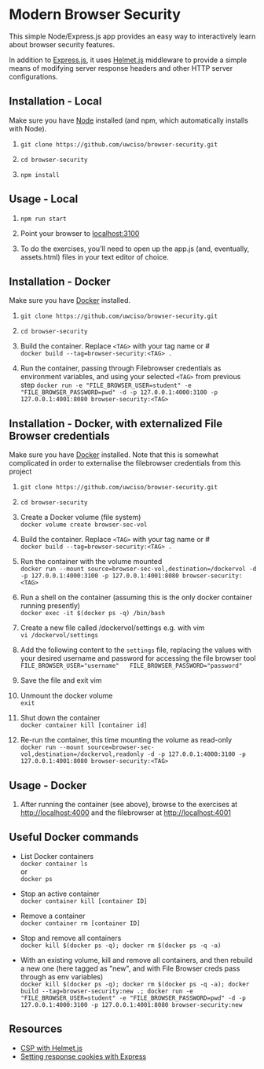 # Modern Browser Security

This simple Node/Express.js app provides an easy way to interactively learn about browser security features. 

In addition to [Express.js](https://expressjs.com/), it uses [Helmet.js](https://helmetjs.github.io/) middleware to provide a simple means of modifying server response headers and other HTTP server configurations.

## Installation - Local

Make sure you have [Node](https://nodejs.org/en/) installed (and npm, which automatically installs with Node).

1. `git clone https://github.com/uwciso/browser-security.git`

2. `cd browser-security`

3. `npm install` 

## Usage - Local
1. `npm run start` 

2. Point your browser to [localhost:3100](http://localhost:3100) 

3. To do the exercises, you'll need to open up the app.js (and, eventually, assets.html) files in your text editor of choice.

## Installation - Docker

Make sure you have [Docker](https://www.docker.com/) installed.

1. `git clone https://github.com/uwciso/browser-security.git`

2. `cd browser-security`

3. Build the container. Replace `<TAG>` with your tag name or #  
   `docker build --tag=browser-security:<TAG> . `

4. Run the container, passing through Filebrowser credentials as environment variables, and using your selected `<TAG>` from previous step 
   `docker run -e "FILE_BROWSER_USER=student" -e "FILE_BROWSER_PASSWORD=pwd" -d -p 127.0.0.1:4000:3100 -p 127.0.0.1:4001:8080 browser-security:<TAG>`

## Installation - Docker, with externalized File Browser credentials

Make sure you have [Docker](https://www.docker.com/) installed.  Note that this is somewhat complicated in order to 
externalise the filebrowser credentials from this project

1. `git clone https://github.com/uwciso/browser-security.git`

2. `cd browser-security`

3. Create a Docker volume (file system)  
   `docker volume create browser-sec-vol`

4. Build the container. Replace `<TAG>` with your tag name or #  
   `docker build --tag=browser-security:<TAG> . `

5. Run the container with the volume mounted  
   `docker run --mount source=browser-sec-vol,destination=/dockervol -d -p 127.0.0.1:4000:3100 -p 127.0.0.1:4001:8080 browser-security:<TAG>`

6. Run a shell on the container (assuming this is the only docker container running presently)  
   `docker exec -it $(docker ps -q) /bin/bash`

7. Create a new file called /dockervol/settings e.g. with vim  
   `vi /dockervol/settings`

8. Add the following content to the `settings` file, replacing the values with your desired username and password for accessing the file browser tool  
   `FILE_BROWSER_USER="username"  
    FILE_BROWSER_PASSWORD="password"`

9. Save the file and exit vim

10. Unmount the docker volume  
   `exit`

11. Shut down the container  
   `docker container kill [container id]`

11. Re-run the container, this time mounting the volume as read-only  
   `docker run --mount source=browser-sec-vol,destination=/dockervol,readonly -d -p 127.0.0.1:4000:3100 -p 127.0.0.1:4001:8080 browser-security:<TAG>`

## Usage - Docker
1. After running the container (see above), browse to the exercises at [http://localhost:4000](http://localhost:4000) and the filebrowser at [http://localhost:4001](http://localhost:4001) 

## Useful Docker commands
* List Docker containers  
  `docker container ls`  
   or  
   `docker ps`

* Stop an active container  
   `docker container kill [container ID]`

* Remove a container  
  `docker container rm [container ID]`

* Stop and remove all containers  
  `docker kill $(docker ps -q); docker rm $(docker ps -q -a)`

* With an existing volume, kill and remove all containers, and then rebuild a new one (here tagged as "new", and with File Browser creds pass through as env variables)  
  `docker kill $(docker ps -q); docker rm $(docker ps -q -a); docker build --tag=browser-security:new .; docker run -e "FILE_BROWSER_USER=student" -e "FILE_BROWSER_PASSWORD=pwd" -d -p 127.0.0.1:4000:3100 -p 127.0.0.1:4001:8080 browser-security:new`

## Resources
* [CSP with Helmet.js](https://helmetjs.github.io/docs/csp/)
* [Setting response cookies with Express](https://expressjs.com/en/4x/api.html#res.cookie)
